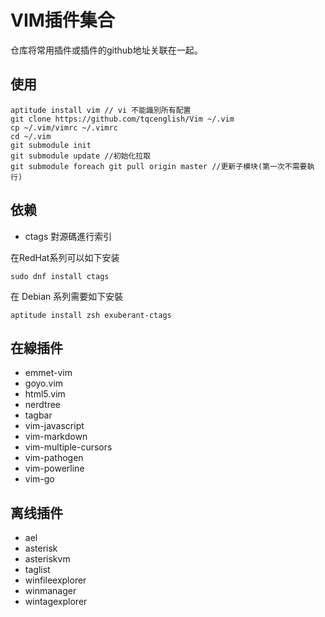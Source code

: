 # VIM插件集合
仓库将常用插件或插件的github地址关联在一起。
## 使用

```
aptitude install vim // vi 不能識別所有配置
git clone https://github.com/tqcenglish/Vim ~/.vim
cp ~/.vim/vimrc ~/.vimrc
cd ~/.vim
git submodule init
git submodule update //初始化拉取
git submodule foreach git pull origin master //更新子模块(第一次不需要執行)
```

## 依赖
- ctags 對源碼進行索引

在RedHat系列可以如下安装

```
sudo dnf install ctags
```

在 Debian 系列需要如下安裝

```
aptitude install zsh exuberant-ctags
```

## 在線插件
- emmet-vim
- goyo.vim
- html5.vim
- nerdtree
- tagbar
- vim-javascript
- vim-markdown
- vim-multiple-cursors
- vim-pathogen
- vim-powerline
- vim-go

## 离线插件
* ael
* asterisk
* asteriskvm
* taglist
* winfileexplorer
* winmanager
* wintagexplorer
